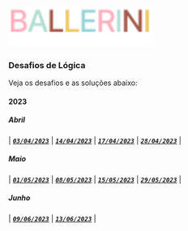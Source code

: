 [<img height="80px" src="../.github/assets/logo.svg" />](https://discord.gg/ballerini)

### Desafios de Lógica

Veja os desafios e as soluções abaixo:

#### 2023

##### Abril

| [**_`03/04/2023`_**](./2023/april/04-03-23/)
| [**_`14/04/2023`_**](./2023/april/04-14-23/)
| [**_`17/04/2023`_**](./2023/april/04-17-23/)
| [**_`28/04/2023`_**](./2023/april/04-28-23/) |

##### Maio

| [**_`01/05/2023`_**](./2023/may/05-01-23/)
| [**_`08/05/2023`_**](./2023/may/05-08-23/)
| [**_`15/05/2023`_**](./2023/may/05-15-23/)
| [**_`29/05/2023`_**](./2023/may/05-29-23/) |

##### Junho

| [**_`09/06/2023`_**](./2023/june/06-09-23/)
| [**_`13/06/2023`_**](./2023/june/06-13-23/) |
